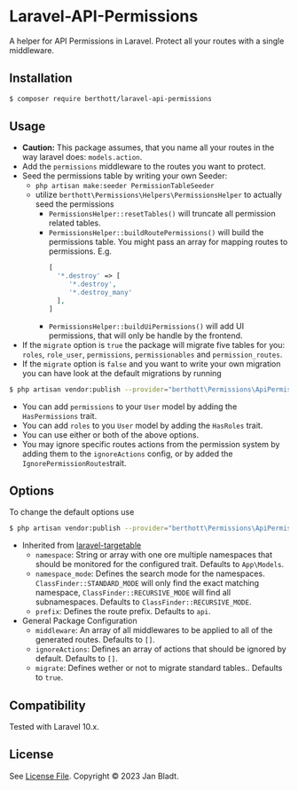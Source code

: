 # Laravel-API-Permissions

A helper for API Permissions in Laravel. Protect all your routes with a single middleware.

## Installation

```sh
$ composer require berthott/laravel-api-permissions
```

## Usage

* **Caution:** This package assumes, that you name all your routes in the way laravel does: `models.action`.
* Add the `permissions` middleware to the routes you want to protect.
* Seed the permissions table by writing your own Seeder:
  * `php artisan make:seeder PermissionTableSeeder`
  * utilize `berthott\Permissions\Helpers\PermissionsHelper` to actually seed the permissions
    * `PermissionsHelper::resetTables()` will truncate all permission related tables.
    * `PermissionsHelper::buildRoutePermissions()` will build the permissions table. You might pass an array for mapping routes to permissions. E.g.
      ```php
      [
        '*.destroy' => [
           '*.destroy',
           '*.destroy_many'
        ],
      ]
      ```
    * `PermissionsHelper::buildUiPermissions()` will add UI permissions, that will only be handle by the frontend.
* If the `migrate` option is `true` the package will migrate five tables for you: `roles`, `role_user`, `permissions`, `permissionables` and `permission_routes`.
* If the `migrate` option is `false` and you want to write your own migration you can have look at the default migrations by running
```sh
$ php artisan vendor:publish --provider="berthott\Permissions\ApiPermissionsServiceProvider" --tag="migrations"
```
* You can add `permissions` to your `User` model by adding the `HasPermissions` trait.
* You can add `roles` to you `User` model by adding the `HasRoles` trait.
* You can use either or both of the above options.
* You may ignore specific routes actions from the permission system by adding them to the `ignoreActions` config, or by added the `IgnorePermissionRoutes`trait.

## Options

To change the default options use
```sh
$ php artisan vendor:publish --provider="berthott\Permissions\ApiPermissionsServiceProvider" --tag="config"
```
* Inherited from [laravel-targetable](https://docs.syspons-dev.com/laravel-targetable)
  * `namespace`: String or array with one ore multiple namespaces that should be monitored for the configured trait. Defaults to `App\Models`.
  * `namespace_mode`: Defines the search mode for the namespaces. `ClassFinder::STANDARD_MODE` will only find the exact matching namespace, `ClassFinder::RECURSIVE_MODE` will find all subnamespaces. Defaults to `ClassFinder::RECURSIVE_MODE`.
  * `prefix`: Defines the route prefix. Defaults to `api`.
* General Package Configuration
  * `middleware`: An array of all middlewares to be applied to all of the generated routes. Defaults to `[]`.
  * `ignoreActions`: Defines an array of actions that should be ignored by default. Defaults to `[]`.
  * `migrate`: Defines wether or not to migrate standard tables.. Defaults to `true`.

## Compatibility

Tested with Laravel 10.x.

## License

See [License File](license.md). Copyright © 2023 Jan Bladt.